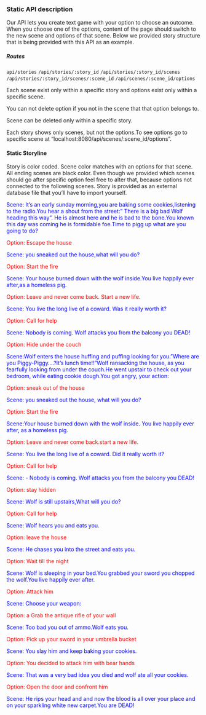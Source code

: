 ### Static API description

Our API  lets you create text game with your option to choose an outcome. When you choose one of the options, content of the page should switch to the new scene and options of that scene.  Below we provided story structure that is being provided with this API as an example.

##### Routes
  `api/stories` `/api/stories/:story_id` `/api/stories/:story_id/scenes`  `/api/stories/:story_id/scenes/:scene_id`
 `/api/scenes/:scene_id/options`

Each scene exist only within a specific story and options exist only within a specific scene.

You can not delete option if you not in the scene that that option belongs to.

Scene can be deleted only within a  specific story.

Each story shows only scenes, but not the options.To see options go to specific scene
 at “localhost:8080/api/scenes/:scene_id/options”.

#### Static Storyline

Story is color coded. Scene color matches with an options for that scene. All ending scenes are black color. Even though we provided which scenes should go after specific option feel free to alter that, because options not connected to the following scenes. Story is provided as an external database file that you’ll have to import yourself.

<p style="color:blue">Scene: It’s an early sunday morning,you are baking some cookies,listening to the radio.You hear a shout from the street:” There is a big bad Wolf heading this way”. He is almost here and he is bad to the bone.You known this day was coming he is formidable foe.Time to pigg up what are you  going to do?</p>

<p style="color:red">Option: Escape the house</p>

<p style="color:blue">Scene:  you sneaked out the house,what will you do?</p>

<p style="color:red">Option: Start the fire</p>

<p style="color:blue">Scene: Your house burned down with the wolf inside.You live happily ever after,as a homeless pig.</p>

<p style="color:red">Option: Leave and never come back.  Start a new life.</p>

<p style="color:blue">Scene: You live the long live of a coward.  Was it really worth it?</p>

<p style="color:red">Option: Call for help</p>

<p style="color:blue">Scene:  Nobody is coming.  Wolf attacks you from the balcony you DEAD!</p>

<p style="color:red">Option:  Hide under the couch

<p style="color:blue">Scene:Wolf enters the house huffing and puffing looking for you.”Where are you Piggy-Piggy….?It’s lunch time!!”Wolf ransacking the house, as you fearfully looking from under the couch.He went upstair to check out your bedroom, while eating cookie dough.You got angry, your action:

<p style="color:red">Option: sneak out of the house

<p style="color:blue">Scene: you sneaked out the house, what will you do?

<p style="color:red">Option: Start the fire

<p style="color:blue">Scene:Your house burned down with the wolf inside. You live happily ever after, as a homeless pig.

<p style="color:red">Option: Leave and never come back.start a new life.

<p style="color:blue">Scene: You live the long live of a coward. Did it really worth it?

<p style="color:red">Option: Call for help

<p style="color:blue">Scene: - Nobody is coming. Wolf attacks you from the balcony you DEAD!

<p style="color:red">Option: stay hidden

<p style="color:blue">Scene: Wolf is still upstairs,What will you do?

<p style="color:red">Option: Call for help

<p style="color:blue">Scene: Wolf hears you and eats you.

<p style="color:red">Option: leave the house

<p style="color:blue">Scene: He chases you into the street and eats you.

<p style="color:red">Option: Wait till the night

<p style="color:blue">Scene: Wolf is sleeping in your bed.You grabbed your sword you chopped the wolf.You live happily ever after.

<p style="color:red">Option:  Attack him

<p style="color:blue">Scene: Choose your weapon:

<p style="color:red">Option: a Grab the antique rifle of your wall

<p style="color:blue">Scene: Too bad you out of ammo.Wolf eats you.

<p style="color:red">Option: Pick up your sword in your umbrella bucket

<p style="color:blue">Scene: You slay him and keep baking your cookies.

<p style="color:red">Option: You decided to attack him with bear hands

<p style="color:blue">Scene: That was a very bad idea you died and wolf ate all your cookies.

<p style="color:red">Option: Open the door and confront him

<p style="color:blue">Scene: He rips your head and and now the blood is all over your place and on your sparkling white new carpet.You are DEAD!
